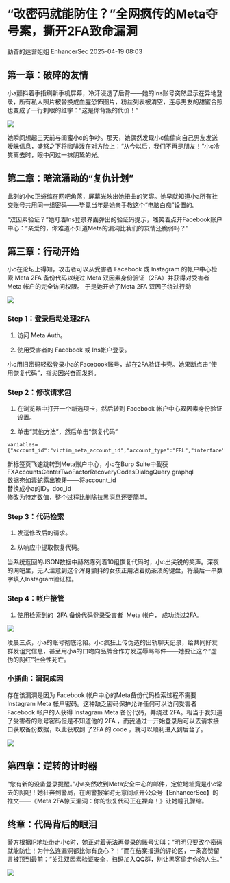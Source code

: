 #  “改密码就能防住？”全网疯传的Meta夺号案，撕开2FA致命漏洞   
勤奋的运营姐姐  EnhancerSec   2025-04-19 08:03  
  
## 第一章：破碎的友情  
  
小a颤抖着手指刷新手机屏幕，冷汗浸透了后背——她的Ins账号突然显示在异地登录，所有私人照片被替换成血腥恐怖图片，粉丝列表被清空，连与男友的甜蜜合照也变成了一行刺眼的红字：“这是你背叛的代价！”  
  
![](https://mmbiz.qpic.cn/sz_mmbiz_png/DLnxHnM3icnJZzlBgdiaCPdSoVoUGhbBeT6xyobiblsd2MwcA48Z1gB1V0UHh987xDLNsaQRzduI0TqvBaJLmWVHg/640?wx_fmt=png&from=appmsg "")  
  
她瞬间想起三天前与闺蜜小c的争吵。那天，她偶然发现小c偷偷向自己男友发送暧昧信息，盛怒之下将咖啡泼在对方脸上：“从今以后，我们不再是朋友！”小c冷笑离去时，眼中闪过一抹阴鸷的光。  
## 第二章：暗流涌动的“复仇计划”  
  
此刻的小c正蜷缩在网吧角落，屏幕光映出她扭曲的笑容。她早就知道小a所有社交账号共用同一组密码——毕竟当年是她亲手教这个“电脑白痴”设置的。  
  
“双因素验证？”她盯着Ins登录界面弹出的验证码提示，嗤笑着点开Facebook账户中心：“亲爱的，你难道不知道Meta的漏洞比我们的友情还脆弱吗？”  
## 第三章：行动开始  
  
小c在论坛上得知，攻击者可以从受害者 Facebook 或 Instagram 的帐户中⼼检索 Meta 2FA 备份代码以绕过 Meta 双因素身份验证（2FA）并获得对受害者 Meta 帐户的完全访问权限。 于是她开始了Meta 2FA 双因⼦绕过行动  
  
![](https://mmbiz.qpic.cn/sz_mmbiz_png/DLnxHnM3icnJZzlBgdiaCPdSoVoUGhbBeTUoXFjyLqvWQgveTaGrqick3VzkGicdIGGAEKjF2KrXhnUibZIHjWUM5tw/640?wx_fmt=png&from=appmsg "")  
### Step 1：登录启动处理2FA  
1. 访问 Meta Auth。  
  
1. 使用受害者的 Facebook 或 Ins帐户登录。  
  
小c用旧密码轻松登录小a的Facebook账号，却在2FA验证卡壳。她果断点击“使用恢复代码”，指尖因兴奋而发抖。  
### Step 2：修改请求包  
1. 在浏览器中打开⼀个新选项卡，然后转到 Facebook 帐户中⼼双因素身份验证设置。  
  
1. 单击“其他⽅法”，然后单击“恢复代码”  
  
```
variables={"account_id":"victim_meta_account_id","account_type":"FRL","interface":"FB_WEB"}&doc_id=6358505927544740
```  
  
新标签页飞速跳转到Meta账户中心，小c在Burp Suite中截获FXAccountsCenterTwoFactorRecoveryCodesDialogQuery graphql   
数据宛如毒蛇露出獠牙——将account_id  
替换成小a的ID，doc_id  
修改为特定数值，整个过程比删除拉黑消息还要简单。  
### Step 3：代码检索  
1. 发送修改后的请求。  
  
1. 从响应中提取恢复代码。  
  
当系统返回的JSON数据中赫然陈列着10组恢复代码时，小c出尖锐的笑声。深夜的网吧里，无人注意到这个浑身颤抖的女孩正用沾着奶茶渍的键盘，将最后一串数字填入Instagram验证框。  
### Step 4：帐户接管  
1. 使用检索到的  2FA 备份代码登录受害者  Meta 帐户， 成功绕过2FA。  
  
![](https://mmbiz.qpic.cn/sz_mmbiz_png/DLnxHnM3icnJZzlBgdiaCPdSoVoUGhbBeTiblialCvdObpvQjWMMBk4zlSd6RiaKsF7nLia24Aib8YxUjsrv042gyqEkg/640?wx_fmt=png&from=appmsg "")  
  
凌晨三点，小a的账号彻底沦陷。小c疯狂上传伪造的出轨聊天记录，给共同好友群发诅咒信息，甚至用小a的口吻向品牌合作方发送辱骂邮件——她要让这个“虚伪的网红”社会性死亡。  
### 小插曲：漏洞成因  
  
存在该漏洞是因为 Facebook 帐户中心的Meta备份代码检索过程不需要 Instagram Meta 帐户密码。这种缺乏密码保护允许任何可以访问受害者 Facebook 帐户的⼈获得 Instagram Meta 备份代码，并绕过 2FA。相当于我知道了受害者的账号密码但是不知道他的 2FA ，⽽我通过⼀开始登录后可以去请求接⼝获取备份数据，以此获取到 了2FA 的 code ，就可以顺利进⼊到后台了。  
  
![](https://mmbiz.qpic.cn/sz_mmbiz_png/DLnxHnM3icnJZzlBgdiaCPdSoVoUGhbBeTJHe9CZgqpmibgezpQ8VVaH22HxWWFPt24p6WuCbqKzg7kHfhnNpgWOg/640?wx_fmt=png&from=appmsg "")  
## 第四章：逆转的计时器  
  
“您有新的设备登录提醒。”小a突然收到Meta安全中心的邮件，定位地址竟是小c常去的网吧！她狂奔到警局，在网警报案时无意间点开公众号【EnhancerSec】的推文——《Meta 2FA惊天漏洞：你的恢复代码正在裸奔！》让她瞳孔骤缩。  
## 终章：代码背后的眼泪  
  
警方根据IP地址带走小c时，她正对着无法再登录的账号尖叫：“明明只要改个密码就能防住！为什么连漏洞都比你有良心？！”而在结案报道的评论区，一条高赞留言被顶到最前：“关注双因素验证安全，扫码加入QQ群，别让黑客偷走你的人生。”  
  
![](https://mmbiz.qpic.cn/sz_mmbiz_jpg/DLnxHnM3icnJZzlBgdiaCPdSoVoUGhbBeTgSsWTLv6FRIkTlMYyC3gNqwKChX7PXkg7Lccf8T89Y3scxX41iajQzg/640?wx_fmt=jpeg&from=appmsg "")  
  
  
  
